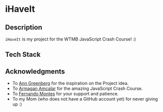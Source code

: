 # iHaveIt

## Description 
`iHaveIt` is my project for the WTMB JavaScript Crash Course! :) 

## Tech Stack 

## Acknowledgments
* To [Ann Greenberg](https://github.com/anngreenberg) for the inspiration on the Project idea. 
* To [Armagan Amcalar](https://github.com/dashersw/) for the amazing JavaScript Crash Course. 
* To [Fernando Montes](https://github.com/ferzerkerx) for your support and patience. 
* To my Mom (who does not have a GitHub account yet) for never giving up :)


